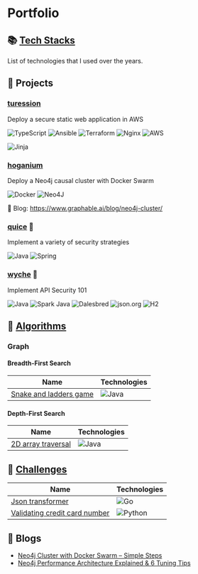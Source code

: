 # Portfolio

## :books: [Tech Stacks](https://github.com/benguegan/portfolio/blob/main/tech-stack.md)

List of technologies that I used over the years. 

## :rocket: Projects

### [turession](https://github.com/benguegan/turession)

Deploy a secure static web application in AWS 

![TypeScript](https://img.shields.io/badge/typescript-%23007ACC.svg?style=for-the-badge&logo=typescript&logoColor=white) ![Ansible](https://img.shields.io/badge/ansible-%231A1918.svg?style=for-the-badge&logo=ansible&logoColor=white) ![Terraform](https://img.shields.io/badge/terraform-%235835CC.svg?style=for-the-badge&logo=terraform&logoColor=white) ![Nginx](https://img.shields.io/badge/nginx-%23009639.svg?style=for-the-badge&logo=nginx&logoColor=white) ![AWS](https://img.shields.io/badge/aws-adsrkf?style=for-the-badge&logo=amazonaws&logoColor=%23f90&color=%23232f3e%20) 

![Jinja](https://img.shields.io/badge/jinja-white.svg?style=for-the-badge&logo=jinja&logoColor=black)

### [hoganium](https://github.com/benguegan/hoganium) 

Deploy a Neo4j causal cluster with Docker Swarm

![Docker](https://img.shields.io/badge/docker-%230db7ed.svg?style=for-the-badge&logo=docker&logoColor=white) ![Neo4J](https://img.shields.io/badge/Neo4j-008CC1?style=for-the-badge&logo=neo4j&logoColor=white)

:book: Blog: https://www.graphable.ai/blog/neo4j-cluster/

### [quice](https://github.com/benguegan/quice) :construction:

Implement a variety of security strategies

![Java](https://img.shields.io/badge/java-lsdkfhj?style=flat&logo=openjdk&color=%23ff9800) ![Spring](https://img.shields.io/badge/spring-lsdkfhj?style=flat&logo=spring&logoColor=white&color=%236DB33F)


### [wyche](https://github.com/benguegan/wyche) :construction:

Implement API Security 101

![Java](https://img.shields.io/badge/java-lsdkfhj?style=flat&logo=openjdk&color=%23ff9800) ![Spark Java](https://img.shields.io/badge/spark_java-dasdklj?style=for-the-badge&color=%23ffa64d) ![Dalesbred](https://img.shields.io/badge/dalesbred-dsfljde?style=for-the-badge&color=%23777) ![json.org](https://img.shields.io/badge/json-weroi?style=for-the-badge&logo=json&logoColor=white&color=%23000000) ![H2](https://img.shields.io/badge/h2-dsfljde?style=for-the-badge&color=%230000bb)

## :telescope: [Algorithms](https://github.com/benguegan/algorithms/tree/main)

### Graph 
#### Breadth-First Search 
| Name  | Technologies  |
|--|--|
|[Snake and ladders game](https://github.com/benguegan/algorithms/tree/main/graph/breadth-first-search/snake-and-ladders) | ![Java](https://img.shields.io/badge/java-lsdkfhj?style=flat&logo=openjdk&color=%23ff9800) |

#### Depth-First Search 
| Name  | Technologies  |
|--|--|
|[2D array traversal](https://github.com/benguegan/algorithms/tree/main/graph/depth-first-search/2d-array-traversal/java) | ![Java](https://img.shields.io/badge/java-lsdkfhj?style=flat&logo=openjdk&color=%23ff9800) |



## :microscope:  [Challenges](https://github.com/benguegan/challenges/tree/main)

| Name  | Technologies  |
|--|--|
|[Json transformer](https://github.com/benguegan/challenges/tree/main/json-transformer) |![Go](https://img.shields.io/badge/go-%2300ADD8.svg?style=for-the-badge&logo=go&logoColor=white)
|[Validating credit card number](https://github.com/benguegan/challenges/blob/main/validating-credit-card-number/python/validating-credit-card-number.py) | ![Python](https://img.shields.io/badge/python-3670A0?style=for-the-badge&logo=python&logoColor=ffdd54) |

## :book: Blogs

- [Neo4j Cluster with Docker Swarm – Simple Steps](https://www.graphable.ai/blog/neo4j-cluster/)
- [Neo4j Performance Architecture Explained & 6 Tuning Tips](https://www.graphable.ai/blog/neo4j-performance/)
